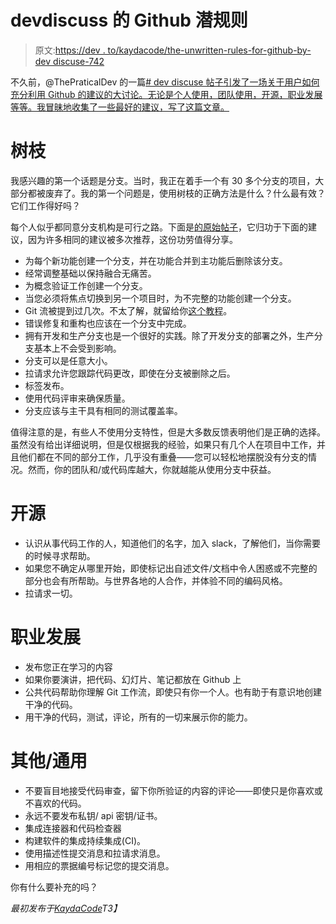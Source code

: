# devdiscuss 的 Github 潜规则

> 原文:[https://dev . to/kaydacode/the-unwritten-rules-for-github-by-dev discuse-742](https://dev.to/kaydacode/the-unwritten-rules-for-github-by-devdiscuss-742)

不久前，@ThePraticalDev 的一篇[# dev discuse 帖子引发了一场关于用户如何充分利用 Github 的建议的大讨论。无论是个人使用，团队使用，开源，职业发展等等。我冒昧地收集了一些最好的建议，写了这篇文章。](https://twitter.com/ThePracticalDev/status/907773120722952192)

# 树枝

我感兴趣的第一个话题是分支。当时，我正在着手一个有 30 多个分支的项目，大部分都被废弃了。我的第一个问题是，使用树枝的正确方法是什么？什么最有效？它们工作得好吗？

每个人似乎都同意分支机构是可行之路。下面是[的原始帖子](https://twitter.com/kimberlypilbeam/status/907779220587376641)，它归功于下面的建议，因为许多相同的建议被多次推荐，这份功劳值得分享。

*   为每个新功能创建一个分支，并在功能合并到主功能后删除该分支。
*   经常调整基础以保持融合无痛苦。
*   为概念验证工作创建一个分支。
*   当您必须将焦点切换到另一个项目时，为不完整的功能创建一个分支。
*   Git 流被提到过几次。不太了解，就留给你[这个教程](https://danielkummer.github.io/git-flow-cheatsheet/)。
*   错误修复和重构也应该在一个分支中完成。
*   拥有开发和生产分支也是一个很好的实践。除了开发分支的部署之外，生产分支基本上不会受到影响。
*   分支可以是任意大小。
*   拉请求允许您跟踪代码更改，即使在分支被删除之后。
*   标签发布。
*   使用代码评审来确保质量。
*   分支应该与主干具有相同的测试覆盖率。

值得注意的是，有些人不使用分支特性，但是大多数反馈表明他们是正确的选择。虽然没有给出详细说明，但是仅根据我的经验，如果只有几个人在项目中工作，并且他们都在不同的部分工作，几乎没有重叠——您可以轻松地摆脱没有分支的情况。然而，你的团队和/或代码库越大，你就越能从使用分支中获益。

# 开源

*   认识从事代码工作的人，知道他们的名字，加入 slack，了解他们，当你需要的时候寻求帮助。
*   如果您不确定从哪里开始，即使标记出自述文件/文档中令人困惑或不完整的部分也会有所帮助。与世界各地的人合作，并体验不同的编码风格。
*   拉请求一切。

# 职业发展

*   发布您正在学习的内容
*   如果你要演讲，把代码、幻灯片、笔记都放在 Github 上
*   公共代码帮助你理解 Git 工作流，即使只有你一个人。也有助于有意识地创建干净的代码。
*   用干净的代码，测试，评论，所有的一切来展示你的能力。

# 其他/通用

*   不要盲目地接受代码审查，留下你所验证的内容的评论——即使只是你喜欢或不喜欢的代码。
*   永远不要发布私钥/ api 密钥/证书。
*   集成连接器和代码检查器
*   构建软件的集成持续集成(CI)。
*   使用描述性提交消息和拉请求消息。
*   用相应的票据编号标记您的提交消息。

你有什么要补充的吗？

*最初发布于[KaydaCode](http://kimarnett.com/blog/index.php/2017/11/19/the-unwritten-rules-for-github-by-devdiscuss/)T3】*